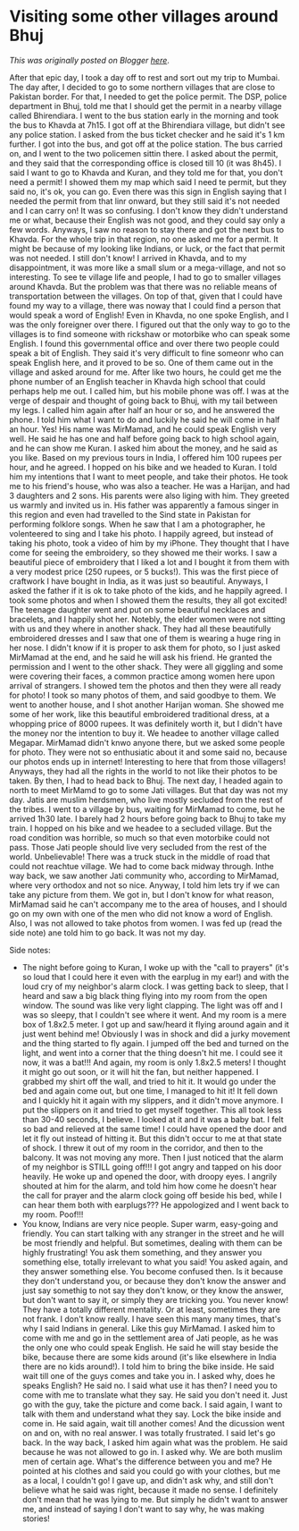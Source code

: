 # Visiting some other villages around Bhuj

*This was originally posted on Blogger [here](https://photopensieve.blogspot.com/2011/10/visiting-some-other-villages-around.html)*.

After that epic day, I took a day off to rest and sort out my trip to Mumbai. The day after, I decided to go to some northern villages that are close to Pakistan border. For that, I needed to get the police permit. The DSP, police department in Bhuj, told me that I should get the permit in a nearby village called Bhirendiara. I went to the bus station early in the morning and took the bus to Khavda at 7h15. I got off at the Bhirendiara village, but didn't see any police station. I asked from the bus ticket checker and he said it's 1 km further. I got into the bus, and got off at the police station. The bus carried on, and I went to the two policemen sittin there. I asked about the permit, and they said that the corresponding office is closed till 10 (it was 8h45). I said I want to go to Khavda and Kuran, and they told me for that, you don't need a permit! I showed them my map which said I need te permit, but they said no, it's ok, you can go. Even there was this sign in English saying that I needed the permit from that linr onward, but they still said it's not needed and I can carry on! It was so confusing. I don't know they didn't understand me or what, because their English was not good, and they could say only a few words. Anyways, I saw no reason to stay there and got the next bus to Khavda. For the whole trip in that region, no one asked me for a permit. It might be because of my looking like Indians, or luck, or the fact that permit was not needed. I still don't know! I arrived in Khavda, and to my disappointment, it was more like a small slum or a mega-village, and not so interesting. To see te village life and people, I had to go to smaller villages around Khavda. But the problem was that there was no reliable means of transportation between the villages. On top of that, given that I could have found my way to a village, there was noway that I could find a person that would speak a word of English! Even in Khavda, no one spoke English, and I was the only foreigner over there. I figured out that the only way to go to the villages is to find someone with rickshaw or motorbike who can speak some English. I found this governmental office and over there two people could speak a bit of English. They said it's very difficult to fine someonr who can speak English here, and it proved to be so. One of them came out in the village and asked around for me. After like two hours, he could get me the phone number of an English teacher in Khavda high school that could perhaps help me out. I called him, but his mobile phone was off. I was at the verge of despair and thought of going back to Bhuj, with my tail between my legs. I called him again after half an hour or so, and he answered the phone. I told him what I want to do and luckily he said he will come in half an hour. Yes! His name was MirMamad, and he could speak English very well. He said he has one and half before going back to high school again, and he can show me Kuran. I asked him about the money, and he said as you like. Based on my previous tours in India, I offered him 100 rupees per hour, and he agreed. I hopped on his bike and we headed to Kuran. I told him my intentions that I want to meet people, and take their photos. He took me to his friend's house, who was also a teacher. He was a Harijan, and had 3 daughters and 2 sons. His parents were also liging with him. They greeted us warmly and invited us in. His father was apparently a famous singer in this region and even had travelled to the Sind state in Pakistan for performing folklore songs. When he saw that I am a photographer, he volenteered to sing and I take his photo. I happily agreed, but instead of taking his photo, took a video of him by my iPhone. They thought that I have come for seeing the embroidery, so they showed me their works. I saw a beautiful piece of embroidery that I liked a lot and I bought it from them with a very modest price (250 rupees, or 5 bucks!). This was the first piece of craftwork I have bought in India, as it was just so beautiful. Anyways, I asked the father if it is ok to take photo of the kids, and he happily agreed. I took some photos and when I showed them the results, they all got excited! The teenage daughter went and put on some beautiful necklaces and bracelets, and I happily shot her. Notebly, the elder women were not sitting with us and they where in another shack. They had all these beautifully embroidered dresses and I saw that one of them is wearing a huge ring in her nose. I didn't know if it is proper to ask them for photo, so I just asked MirMamad at the end, and he said he will ask his friend. He granted the permission and I went to the other shack. They were all giggling and some were covering their faces, a common practice among women here upon arrival of strangers. I showed tem the photos and then they were all ready for photo! I took so many photos of them, and said goodbye to them. We went to another house, and I shot another Harijan woman. She showed me some of her work, like this beautiful embroidered traditional dress, at a whopping price of 8000 rupees. It was definitely worth it, but I didn't have the money nor the intention to buy it. We headee to another village called Megapar. MirMamad didn't knwo anyone there, but we asked some people for photo. They were not so enthusiatic about it and some said no, because our photos ends up in internet! Interesting to here that from those villagers! Anyways, they had all the rights in the world to not like their photos to be taken. By then, I had to head back to Bhuj. The next day, I headed again to north to meet MirMamd to go to some Jati villages. But that day was not my day. Jatis are muslim herdsmen, who live mostly secluded from the rest of the tribes. I went to a village by bus, waiting for MirMamad to come, but he arrived 1h30 late. I barely had 2 hours before going back to Bhuj to take my train. I hopped on his bike and we headee to a secluded village. But the road condition was horrible, so much so that even motorbike could not pass. Those Jati people should live very secluded from the rest of the world. Unbelievable! There was a truck stuck in the middle of road that could not reachtue village. We had to come back midway through. Inthe way back, we saw another Jati community who, according to MirMamad, where very orthodox and not so nice. Anyway, I told him lets try if we can take any picture from them. We got in, but I don't know for what reason, MirMamad said he can't accompany me to the area of houses, and I should go on my own with one of the men who did not know a word of English. Also, I was not allowed to take photos from women. I was fed up (read the side note) ane told him to go back. It was not my day. 

Side notes: 
- The night before going to Kuran, I woke up with the "call to prayers" (it's so loud that I could here it even with the earplug in my ear!) and with the loud cry of my neighbor's alarm clock. I was getting back to sleep, that I heard and saw a big black thing flying into my room from the open window. The sound was like very light clapping. The light was off and I was so sleepy, that I couldn't see where it went. And my room is a mere box of 1.8x2.5 meter. I got up and saw/heard it flying around again and it just went behind me! Obviously I was in shock and did a jurky movement and the thing started to fly again. I jumped off the bed and turned on the light, and went into a corner that the thing doesn't hit me. I could see it now, it was a bat!!! And again, my room is only 1.8x2.5 meters! I thought it might go out soon, or it will hit the fan, but neither happened. I grabbed my shirt off the wall, and tried to hit it. It would go under the bed and again come out, but one time, I managed to hit it! It fell down and I quickly hit it again with my slippers, and it didn't move anymore. I put the slippers on it and tried to get myself together. This all took less than 30-40 seconds, I believe. I looked at it and it was a baby bat. I felt so bad and relieved at the same time! I could have opened the door and let it fly out instead of hitting it. But this didn't occur to me at that state of shock. I threw it out of my room in the corridor, and then to the balcony. It was not moving any more. Then I just noticed that the alarm of my neighbor is STILL going off!!! I got angry and tapped on his door heavily. He woke up and opened the door, with droopy eyes. I angrily shouted at him for the alarm, and told him how come he doesn't hear the call for prayer and the alarm clock going off beside his bed, while I can hear them both with earplugs??? He appologized and I went back to my room. Poof!!! 
- You know, Indians are very nice people. Super warm, easy-going and friendly. You can start talking with any stranger in the street and he will be most friendly and helpful. But sometimes, dealing with them can be highly frustrating! You ask them something, and they answer you something else, totally irrelevant to what you said! You asked again, and they answer something else. You become confused then. Is it because they don't understand you, or because they don't know the answer and just say somethig to not say they don't know, or they know the answer, but don't want to say it, or simply they are tricking you. You never know! They have a totally different mentality. Or at least, sometimes they are not frank. I don't know really. I have seen this many many times, that's why I said Indians in general. Like this guy MirMamad. I asked him to come with me and go in the settlement area of Jati people, as he was the only one who could speak English. He said he will stay beside the bike, because there are some kids around (it's like elsewhere in India there are no kids around!). I told him to bring the bike inside. He said wait till one of the guys comes and take you in. I asked why, does he speaks English? He said no. I said what use it has then? I need you to come with me to translate what they say. He said you don't need it. Just go with the guy, take the picture and come back. I said again, I want to talk with them and understand what they say. Lock the bike inside and come in. He said again, wait till another comes! And the dicussion went on and on, with no real answer. I was totally frustrated. I said let's go back. In the way back, I asked him again what was the problem. He said because he was not allowed to go in. I asked why. We are both muslim men of certain age. What's the difference between you and me? He pointed at his clothes and said you could go with your clothes, but me as a local, I couldn't go! I gave up, and didn't ask why, and still don't believe what he said was right, because it made no sense. I definitely don't mean that he was lying to me. But simply he didn't want to answer me, and instead of saying I don't want to say why, he was making stories!